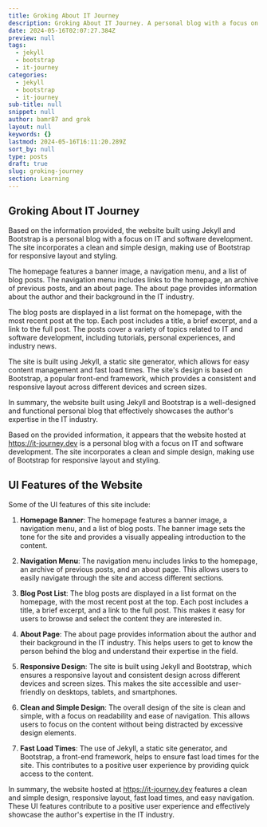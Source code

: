 ```yaml
---
title: Groking About IT Journey
description: Groking About IT Journey. A personal blog with a focus on IT and software development.
date: 2024-05-16T02:07:27.384Z
preview: null
tags:
  - jekyll
  - bootstrap
  - it-journey
categories:
  - jekyll
  - bootstrap
  - it-journey
sub-title: null
snippet: null
author: bamr87 and grok
layout: null
keywords: {}
lastmod: 2024-05-16T16:11:20.289Z
sort_by: null
type: posts
draft: true
slug: groking-journey
section: Learning
---
```


## Groking About IT Journey

Based on the information provided, the website built using Jekyll and Bootstrap is a personal blog with a focus on IT and software development. The site incorporates a clean and simple design, making use of Bootstrap for responsive layout and styling.

The homepage features a banner image, a navigation menu, and a list of blog posts. The navigation menu includes links to the homepage, an archive of previous posts, and an about page. The about page provides information about the author and their background in the IT industry.

The blog posts are displayed in a list format on the homepage, with the most recent post at the top. Each post includes a title, a brief excerpt, and a link to the full post. The posts cover a variety of topics related to IT and software development, including tutorials, personal experiences, and industry news.

The site is built using Jekyll, a static site generator, which allows for easy content management and fast load times. The site's design is based on Bootstrap, a popular front-end framework, which provides a consistent and responsive layout across different devices and screen sizes.

In summary, the website built using Jekyll and Bootstrap is a well-designed and functional personal blog that effectively showcases the author's expertise in the IT industry.

Based on the provided information, it appears that the website hosted at https://it-journey.dev is a personal blog with a focus on IT and software development. The site incorporates a clean and simple design, making use of Bootstrap for responsive layout and styling.

## UI Features of the Website

Some of the UI features of this site include:

1. **Homepage Banner**: The homepage features a banner image, a navigation menu, and a list of blog posts. The banner image sets the tone for the site and provides a visually appealing introduction to the content.

2. **Navigation Menu**: The navigation menu includes links to the homepage, an archive of previous posts, and an about page. This allows users to easily navigate through the site and access different sections.

3. **Blog Post List**: The blog posts are displayed in a list format on the homepage, with the most recent post at the top. Each post includes a title, a brief excerpt, and a link to the full post. This makes it easy for users to browse and select the content they are interested in.

4. **About Page**: The about page provides information about the author and their background in the IT industry. This helps users to get to know the person behind the blog and understand their expertise in the field.

5. **Responsive Design**: The site is built using Jekyll and Bootstrap, which ensures a responsive layout and consistent design across different devices and screen sizes. This makes the site accessible and user-friendly on desktops, tablets, and smartphones.

6. **Clean and Simple Design**: The overall design of the site is clean and simple, with a focus on readability and ease of navigation. This allows users to focus on the content without being distracted by excessive design elements.

7. **Fast Load Times**: The use of Jekyll, a static site generator, and Bootstrap, a front-end framework, helps to ensure fast load times for the site. This contributes to a positive user experience by providing quick access to the content.

In summary, the website hosted at https://it-journey.dev features a clean and simple design, responsive layout, fast load times, and easy navigation. These UI features contribute to a positive user experience and effectively showcase the author's expertise in the IT industry.